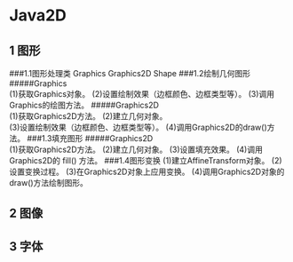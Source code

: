 Java2D
===========
1 图形
---------
###1.1图形处理类
	Graphics
	Graphics2D
	Shape
###1.2绘制几何图形
#####Graphics<br>
	(1)获取Graphics对象。
	(2)设置绘制效果（边框颜色、边框类型等）。
	(3)调用Graphics的绘图方法。
#####Graphics2D<br>
	(1)获取Graphics2D方法。
	(2)建立几何对象。<br>
	(3)设置绘制效果（边框颜色、边框类型等）。
	(4)调用Graphics2D的draw()方法。
###1.3填充图形
#####Graphics2D<br>
	(1)获取Graphics2D方法。
	(2)建立几何对象。
	(3)设置填充效果。
	(4)调用Graphics2D的 fill() 方法。
###1.4图形变换
	(1)建立AffineTransform对象。
	(2)设置变换过程。
	(3)在Graphics2D对象上应用变换。
	(4)调用Graphics2D对象的draw()方法绘制图形。


2 图像
------
3 字体
------